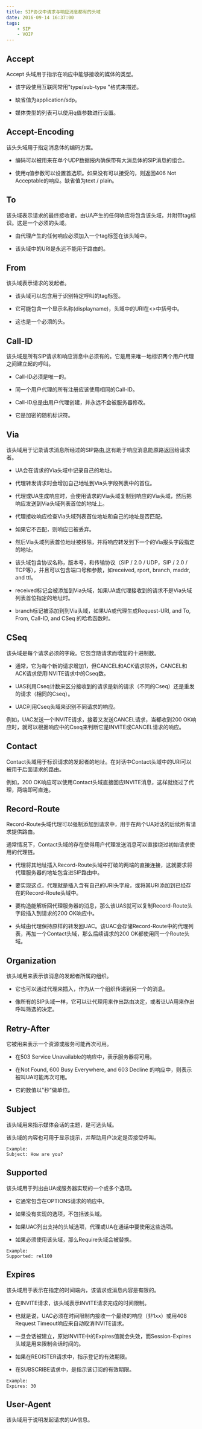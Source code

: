 ```yaml
---
title: SIP协议中请求与响应消息都有的头域
date: 2016-09-14 16:37:00
tags:
	- SIP
	- VOIP
---
```


## Accept
Accept 头域用于指示在响应中能够接收的媒体的类型。

- 该字段使用互联网常用"type/sub-type "格式来描述。

- 缺省值为application/sdp。

- 媒体类型的列表可以使用q值参数进行设置。

## Accept-Encoding
该头头域用于指定消息体的编码方案。

- 编码可以被用来在单个UDP数据报内确保带有大消息体的SIP消息的组合。

- 使用q值参数可以设置首选项。如果没有可以接受的，则返回406 Not Acceptable的响应。缺省值为text / plain。

## To
该头域表示请求的最终接收者。由UA产生的任何响应将包含该头域，并附带tag标识。这是一个必须的头域。

- 由代理产生的任何响应必须加入一个tag标签在该头域中。

- 该头域中的URI是永远不能用于路由的。

## From
该头域表示请求的发起者。

- 该头域可以包含用于识别特定呼叫的tag标签。

- 它可能包含一个显示名称(displayname)，头域中的URI在<>中括号中。

- 这也是一个必须的头。

##  Call-ID
该头域是所有SIP请求和响应消息中必须有的。它是用来唯一地标识两个用户代理之间建立起的呼叫。

- Call-ID必须是唯一的。

- 同一个用户代理的所有注册应该使用相同的Call-ID。

- Call-ID总是由用户代理创建，并永远不会被服务器修改。

- 它是加密的随机标识符。

## Via
该头域用于记录请求消息所经过的SIP路由,这有助于响应消息能原路返回给请求者。

- UA会在请求的Via头域中记录自己的地址。

- 代理转发请求时会增加自己地址到Via头字段列表中的首位。

- 代理或UA生成响应时，会使用请求的Via头域复制到响应的Via头域，然后把响应发送到Via头域列表首位的地址上。

- 代理接收响应检查Via头域列表首位地址和自己的地址是否匹配。

- 如果它不匹配，则响应已被丢弃。

- 然后Via头域列表首位地址被移除，并将响应转发到下一个的Via报头字段指定的地址。

- 该头域包含协议名称，版本号，和传输协议（SIP / 2.0 / UDP，SIP / 2.0 / TCP等），并且可以包含端口号和参数，如received, rport, branch, maddr, and ttl。

- received标记会被添加到Via头域，如果UA或代理接收到的请求不是Via头域列表首位指定的地址时。

- branch标记被添加到到Via头域，如果UA或代理生成Request-URI, and To, From, Call-ID, and CSeq 的哈希函数时。

## CSeq
该头域是每个请求必须的字段。它包含随请求而增加的十进制数。

- 通常，它为每个新的请求增加1，但CANCEL和ACK请求除外，CANCEL和ACK请求使用INVITE请求中的Cseq数。

- UAS利用Cseq计数来区分接收到的请求是新的请求（不同的Cseq）还是重发的请求（相同的Cseq）。

- UAC利用Cseq头域来识别不同请求的响应。

例如，UAC发送一个INVITE请求，接着又发送CANCEL请求，当都收到200 OK响应时，就可以根据响应中的Cseq来判断它是INVITE或CANCEL请求的响应。

## Contact
Contact头域用于标识请求的发起者的地址。在对话中Contact头域中的URI可以被用于后面请求的路由。

例如，200 OK响应可以使用Contact头域直接回应INVITE消息，这样就绕过了代理，两端即可直连。

## Record-Route
Record-Route头域代理可以强制添加到请求中，用于在两个UA对话的后续所有请求提供路由。

通常情况下，Contact头域的存在使得用户代理发送消息可以直接绕过初始请求使用的代理链。

- 代理将其地址插入Record-Route头域中打破的两端的直接连接，这就要求将代理服务器的地址包含进SIP路由中。

- 要实现这点，代理就是插入含有自己的URI头字段，或将其URI添加到已经存在的Record-Route头域中。

- 要构造能解析回代理服务器的消息，那么该UAS就可以复制Record-Route头字段插入到请求的200 OK响应中。

- 头域由代理保持原样的转发回UAC。该UAC会存储Record-Route中的代理列表，再加一个Contact头域，那么后续请求的200 OK都使用同一个Route头域。

## Organization
该头域用来表示该消息的发起者所属的组织。

- 它也可以通过代理来插入，作为从一个组织传递到另一个的消息。

- 像所有的SIP头域一样，它可以让代理用来作出路由决定，或者让UA用来作出呼叫筛选的决定。

## Retry-After
它被用来表示一个资源或服务可能再次可用。

- 在503 Service Unavailable的响应中，表示服务器将可用。

- 在Not Found, 600 Busy Everywhere, and 603 Decline 的响应中，则表示被叫UA可能再次可用。

- 它的数值以"秒"做单位。

## Subject
该头域用来指示媒体会话的主题，是可选头域。

该头域的内容也可用于显示提示，并帮助用户决定是否接受呼叫。
```
Example:
Subject: How are you?
```
## Supported
该头域用于列出由UA或服务器实现的一个或多个选项。

- 它通常包含在OPTIONS请求的响应中。

- 如果没有实现的选项，不包括该头域。

- 如果UAC列出支持的头域选项，代理或UA在通话中要使用这些选项。

- 如果必须使用该头域，那么Require头域会被替换。
```
Example:
Supported: rel100
```
## Expires
该头域用于表示在指定的时间端内，该请求或消息内容是有限的。

- 在INVITE请求，该头域表示INVITE请求完成的时间限制。

- 也就是说，UAC必须在时间限制内接收一个最终的响应（非1xx）或用408 Request Timeout响应来自动取消INVITE请求。

- 一旦会话被建立，原始INVITE中的Expires值就会失效，而Session-Expires头域是用来限制会话时间的。

- 如果在REGISTER请求中，指示登记的有效期限。

- 在SUBSCRIBE请求中，是指示该订阅的有效期限。
```
Example:
Expires: 30
```
## User-Agent
该头域用于说明发起请求的UA信息。
